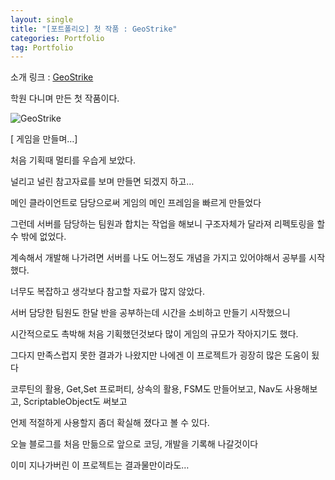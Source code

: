 ```yaml
---
layout: single 
title: "[포트폴리오] 첫 작품 : GeoStrike"
categories: Portfolio
tag: Portfolio
---
```


소개 링크 : [GeoStrike](https://youtu.be/RB4IQlWPibs)

학원 다니며 만든 첫 작품이다.

![GeoStrike](C:\Users\UserK\Desktop\Sandor2889-github-blog\Sandor2889.github.io\images\GeoStrike-16505266414772.PNG)

[ 게임을 만들며…]

처음 기획때 멀티를 우습게 보았다.

널리고 널린 참고자료를 보며 만들면 되겠지 하고…

메인 클라이언트로 담당으로써 게임의 메인 프레임을 빠르게 만들었다

그런데 서버를 담당하는 팀원과 합치는 작업을 해보니 구조자체가 달라져 리펙토링을 할 수 밖에 없었다.

계속해서 개발해 나가려면 서버를 나도 어느정도 개념을 가지고 있어야해서 공부를 시작했다.

너무도 복잡하고 생각보다 참고할 자료가 많지 않았다.

서버 담당한 팀원도 한달 반을 공부하는데 시간을 소비하고 만들기 시작했으니

시간적으로도 촉박해 처음 기획했던것보다 많이 게임의 규모가 작아지기도 했다.

그다지 만족스럽지 못한 결과가 나왔지만 나에겐 이 프로젝트가 굉장히 많은 도움이 됬다

코루틴의 활용, Get,Set 프로퍼티, 상속의 활용, FSM도 만들어보고, Nav도 사용해보고, ScriptableObject도 써보고

언제 적절하게 사용할지 좀더 확실해 졌다고 볼 수 있다.

오늘 블로그를 처음 만듦으로 앞으로 코딩, 개발을 기록해 나갈것이다

이미 지나가버린 이 프로젝트는 결과물만이라도…

